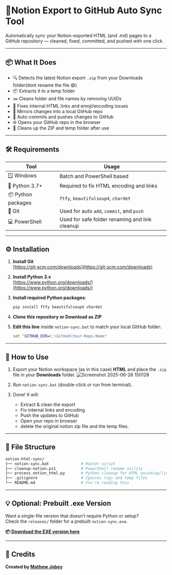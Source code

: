 # 📝Notion Export to GitHub Auto Sync Tool

Automatically sync your Notion-exported HTML (and .md) pages to a GitHub repository — cleaned, fixed, committed, and pushed with one click.

---

## 📦 What It Does

- 🔍 Detects the latest Notion export `.zip` from your Downloads folder(dont rename the file 😅)
- 📦 Extracts it to a temp folder
- ✂️ Cleans folder and file names by removing UUIDs
- 🧠 Fixes internal HTML links and emoji/encoding issues
- 🔄 Mirrors changes into a local GitHub repo
- 📝 Auto-commits and pushes changes to GitHub
- 🌐 Opens your GitHub repo in the browser
- 🧹 Cleans up the ZIP and temp folder after use

---

## 🛠 Requirements

| Tool | Usage |
|------|-------|
| 🪟 Windows | Batch and PowerShell based |
| 🐍 Python 3.7+ | Required to fix HTML encoding and links |
| 📦 Python packages | `ftfy`, `beautifulsoup4`, `chardet` |
| 🔧 Git | Used for auto `add`, `commit`, and `push` |
| 💻 PowerShell | Used for safe folder renaming and link cleanup |

---

## ⚙ Installation

1.  **Install Git**  
    [https://git-scm.com/downloads](https://git-scm.com/downloads)

2.  **Install Python 3.x**  
    [https://www.python.org/downloads/](https://www.python.org/downloads/)

3.  **Install required Python packages**:
    ```bash
    pip install ftfy beautifulsoup4 chardet
    ```

4.  **Clone this repository or Download as ZIP**

5.  **Edit this line** inside `notion-sync.bat` to match your local GitHub folder:
    ```bat
    set "GITHUB_DIR=C:\GitHub\Your-Repo-Name"
    ```

---

## 🚀 How to Use

1.  Export your Notion workspace (as in this case) **HTML** and place the `.zip` file in your **Downloads** folder.
![Screenshot 2025-06-26 150128](https://github.com/user-attachments/assets/2562c072-6da4-456c-8150-631669a1af6b)


2.  Run `notion-sync.bat` (double-click or run from terminal).

3.  Done! It will:
    - Extract & clean the export
    - Fix internal links and encoding
    - Push the updates to GitHub
    - Open your repo in browser
    - delete the original notion zip file and the temp files.

---

## 📁 File Structure

```bash
notion-html-sync/
├── notion-sync.bat              # Master script
├── cleanup-notion.ps1           # PowerShell rename utility
├── process_notion_html.py       # Python cleanup for HTML encoding/links
├── .gitignore                   # Ignores logs and temp files
└── README.md                    # You're reading this

```

---

## 💡 Optional: Prebuilt .exe Version

Want a single-file version that doesn’t require Python or setup?  
Check the `releases/` folder for a prebuilt `notion-sync.exe`.

**📦 [Download the EXE version here](#)**

---

## 🙌 Credits

**Created by [Mathew Jobey](https://github.com/MathewJobey)**  


